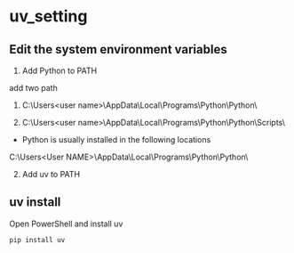 # uv_setting

## Edit the system environment variables

1. Add Python to PATH

add two path

1) C:\Users\<user name>\AppData\Local\Programs\Python\Python<version>\

2) C:\Users\<user name>\AppData\Local\Programs\Python\Python<version>\Scripts\

* Python is usually installed in the following locations

C:\Users\<User NAME>\AppData\Local\Programs\Python\Python<version>\

2. Add uv to PATH

## uv install

Open PowerShell and install uv
```
pip install uv
```

